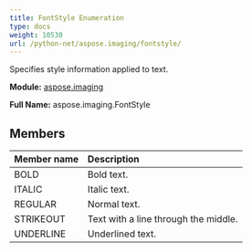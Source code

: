 ```yaml
---
title: FontStyle Enumeration
type: docs
weight: 10530
url: /python-net/aspose.imaging/fontstyle/
---
```


Specifies style information applied to text.

**Module:** [aspose.imaging](/imaging/python-net/aspose.imaging/)

**Full Name:** aspose.imaging.FontStyle

## **Members**
| **Member name** | **Description** |
| :- | :- |
| BOLD | Bold text. |
| ITALIC | Italic text. |
| REGULAR | Normal text. |
| STRIKEOUT | Text with a line through the middle. |
| UNDERLINE | Underlined text. |
